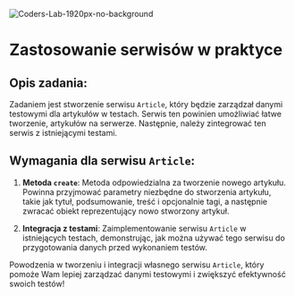 ![Coders-Lab-1920px-no-background](https://user-images.githubusercontent.com/30623667/104709394-2cabee80-571f-11eb-9518-ea6a794e558e.png)


# Zastosowanie serwisów w praktyce

## Opis zadania:
Zadaniem jest stworzenie serwisu `Article`, który będzie zarządzał danymi testowymi dla artykułów w testach. Serwis ten powinien umożliwiać łatwe tworzenie, artykułów na serwerze. Następnie, należy zintegrować ten serwis z istniejącymi testami.

## Wymagania dla serwisu `Article`:
1. **Metoda `create`**: Metoda odpowiedzialna za tworzenie nowego artykułu. Powinna przyjmować parametry niezbędne do stworzenia artykułu, takie jak tytuł, podsumowanie, treść i opcjonalnie tagi, a następnie zwracać obiekt reprezentujący nowo stworzony artykuł.

2. **Integracja z testami**: Zaimplementowanie serwisu `Article` w istniejących testach, demonstrując, jak można używać tego serwisu do przygotowania danych przed wykonaniem testów.

Powodzenia w tworzeniu i integracji własnego serwisu `Article`, który pomoże Wam lepiej zarządzać danymi testowymi i zwiększyć efektywność swoich testów!
